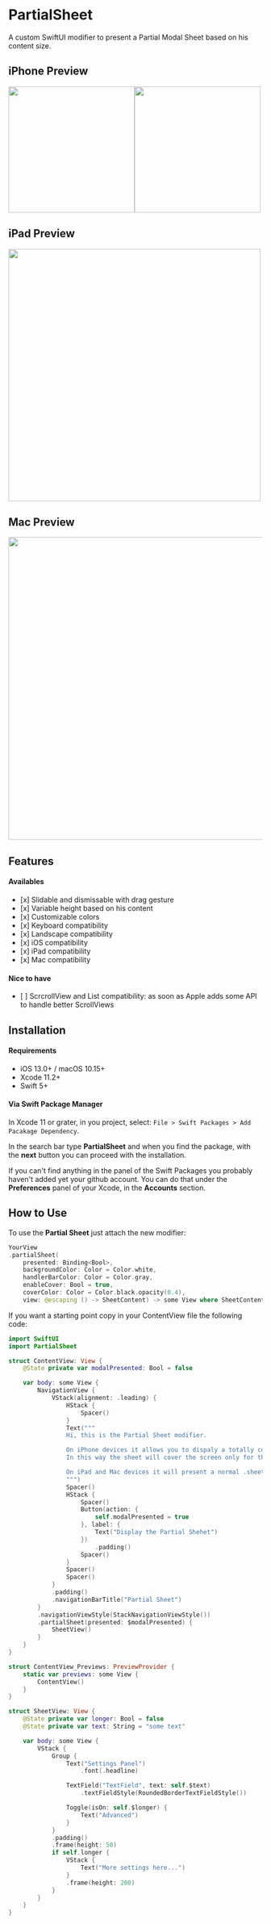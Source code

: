 # PartialSheet

A custom SwiftUI modifier to present a Partial Modal Sheet based on his content size.

## iPhone Preview

<img src="https://user-images.githubusercontent.com/11211914/68700576-6c100580-0585-11ea-847b-99f0450311a4.gif" width="250"><img src="https://user-images.githubusercontent.com/11211914/68700574-6c100580-0585-11ea-9727-8a02ec36b118.gif" width="250">

## iPad Preview
<img src="https://user-images.githubusercontent.com/11211914/79673521-af019380-821d-11ea-82f5-49d75e83d7c0.png" width="500">

## Mac Preview
<img src="https://user-images.githubusercontent.com/11211914/79673482-7eb9f500-821d-11ea-93e0-60fc32e554ee.png" width="600">


## Features

#### Availables
- \[x]  Slidable and dismissable with drag gesture
- \[x]  Variable height based on his content
- \[x]  Customizable colors
- \[x] Keyboard compatibility
- \[x]  Landscape compatibility
- \[x]  iOS compatibility
- \[x] iPad compatibility
- \[x] Mac compatibility

#### Nice to have
- \[ ] ScrcrollView and List compatibility: as soon as Apple adds some API to handle better ScrollViews

## Installation

#### Requirements
- iOS 13.0+ / macOS 10.15+
- Xcode 11.2+
- Swift 5+

#### Via Swift Package Manager

In Xcode 11 or grater, in you project, select: `File > Swift Packages > Add Pacakage Dependency`.

In the search bar type **PartialSheet** and when you find the package, with the **next** button you can proceed with the installation.

If you can't find anything in the panel of the Swift Packages you probably haven't added yet your github account.
You can do that under the **Preferences** panel of your Xcode, in the **Accounts** section.

##  How to Use

To use the **Partial Sheet** just attach the new modifier:

```Swift
YourView
.partialSheet(
    presented: Binding<Bool>, 
    backgroundColor: Color = Color.white, 
    handlerBarColor: Color = Color.gray, 
    enableCover: Bool = true, 
    coverColor: Color = Color.black.opacity(0.4), 
    view: @escaping () -> SheetContent) -> some View where SheetContent : View
```

If you want a starting point copy in your ContentView file the following code:

```Swift
import SwiftUI
import PartialSheet

struct ContentView: View {
    @State private var modalPresented: Bool = false

    var body: some View {
        NavigationView {
            VStack(alignment: .leading) {
                HStack {
                    Spacer()
                }
                Text("""
                Hi, this is the Partial Sheet modifier.

                On iPhone devices it allows you to dispaly a totally custom sheet with a relative height based on his content.
                In this way the sheet will cover the screen only for the space it will need.

                On iPad and Mac devices it will present a normal .sheet view.
                """)
                Spacer()
                HStack {
                    Spacer()
                    Button(action: {
                        self.modalPresented = true
                    }, label: {
                        Text("Display the Partial Shehet")
                    })
                        .padding()
                    Spacer()
                }
                Spacer()
                Spacer()
            }
            .padding()
            .navigationBarTitle("Partial Sheet")
        }
        .navigationViewStyle(StackNavigationViewStyle())
        .partialSheet(presented: $modalPresented) {
            SheetView()
        }
    }
}

struct ContentView_Previews: PreviewProvider {
    static var previews: some View {
        ContentView()
    }
}

struct SheetView: View {
    @State private var longer: Bool = false
    @State private var text: String = "some text"

    var body: some View {
        VStack {
            Group {
                Text("Settings Panel")
                    .font(.headline)

                TextField("TextField", text: self.$text)
                    .textFieldStyle(RoundedBorderTextFieldStyle())

                Toggle(isOn: self.$longer) {
                    Text("Advanced")
                }
            }
            .padding()
            .frame(height: 50)
            if self.longer {
                VStack {
                    Text("More settings here...")
                }
                .frame(height: 200)
            }
        }
    }
}
```


